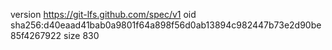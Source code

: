 version https://git-lfs.github.com/spec/v1
oid sha256:d40eaad41bab0a9801f64a898f56d0ab13894c982447b73e2d90be85f4267922
size 830
